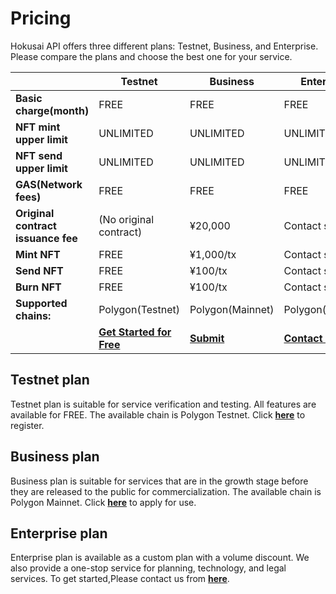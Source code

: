 # Pricing

Hokusai API offers three different plans: Testnet, Business, and Enterprise.  
Please compare the plans and choose the best one for your service.

 |  | **Testnet** | **Business** | **Enterprise** |
| --- | --- | --- | --- |
| **Basic charge(month)** | FREE | FREE | FREE |
| **NFT mint upper limit** | UNLIMITED | UNLIMITED | UNLIMITED |
| **NFT send upper limit** | UNLIMITED | UNLIMITED | UNLIMITED |
| **GAS(Network fees)** | FREE | FREE | FREE |
| **Original contract issuance fee** | (No original contract) | ¥20,000 | Contact sales |
| **Mint NFT** | FREE | ¥1,000/tx | Contact sales |
| **Send NFT** | FREE | ¥100/tx | Contact sales |
| **Burn NFT** | FREE | ¥100/tx | Contact sales |
| **Supported chains:** | Polygon(Testnet) | Polygon(Mainnet) | Polygon(Mainnet) |
| | [**Get Started for Free**](https://0xhokusai.notion.site/Plolygon-Testnet-42bda92114ef4c28833e38fbc6fa04e0)| [**Submit**](https://0xhokusai.notion.site/Plolygon-Testnet-42bda92114ef4c28833e38fbc6fa04e0) | [**Contact sales**](https://hokusai.app/contact) |

## Testnet plan

Testnet plan is suitable for service verification and testing. All features are available for FREE. The available chain is Polygon Testnet.
Click **[here](https://www.notion.so/Plolygon-Testnet-42bda92114ef4c28833e38fbc6fa04e0)** to register.

## Business plan

Business plan is suitable for services that are in the growth stage before they are released to the public for commercialization. The available chain is Polygon Mainnet.
Click **[here](https://www.notion.so/Polygon-Mainnet-8b29f247de5b46e4900797ed4ab3818e)** to apply for use.

## Enterprise plan

Enterprise plan is available as a custom plan with a volume discount. We also provide a one-stop service for planning, technology, and legal services. To get started,Please contact us from **[here](https://hokusai.app/contact)**.


